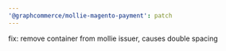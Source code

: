 ```yaml
---
'@graphcommerce/mollie-magento-payment': patch
---
```


fix: remove container from mollie issuer, causes double spacing
